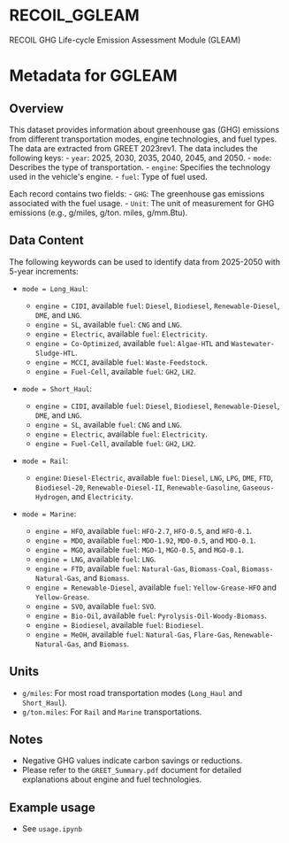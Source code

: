 # RECOIL_GGLEAM

RECOIL GHG Life-cycle Emission Assessment Module (GLEAM)

# Metadata for GGLEAM

## Overview

   This dataset provides information about greenhouse gas (GHG) emissions from different transportation modes, engine technologies, and fuel types. The data are extracted from GREET 2023rev1. The data includes the following keys:
     - `year`: 2025, 2030, 2035, 2040, 2045, and 2050.
     - `mode`: Describes the type of transportation.
     - `engine`: Specifies the technology used in the vehicle's engine.
     - `fuel`: Type of fuel used.

   Each record contains two fields:
     - `GHG`: The greenhouse gas emissions associated with the fuel usage.
     - `Unit`: The unit of measurement for GHG emissions (e.g., g/miles, g/ton. miles, g/mm.Btu).

## Data Content

   The following keywords can be used to identify data from 2025-2050 with 5-year increments:

- `mode = Long_Haul`:

  - `engine = CIDI`, available `fuel`: `Diesel`, `Biodiesel`, `Renewable-Diesel`, `DME`, and `LNG`.
  - `engine = SL`, available `fuel`: `CNG` and `LNG`.
  - `engine = Electric`, available `fuel`: `Electricity`.
  - `engine = Co-Optimized`, available `fuel`: `Algae-HTL` and `Wastewater-Sludge-HTL`.
  - `engine = MCCI`, available `fuel`: `Waste-Feedstock`.
  - `engine = Fuel-Cell`, available `fuel`: `GH2`, `LH2`.
- `mode = Short_Haul`:

  - `engine = CIDI`, available `fuel`: `Diesel`, `Biodiesel`, `Renewable-Diesel`, `DME`, and `LNG`.
  - `engine = SL`, available `fuel`: `CNG` and `LNG`.
  - `engine = Electric`, available `fuel`: `Electricity`.
  - `engine = Fuel-Cell`, available `fuel`: `GH2`, `LH2`.
- `mode = Rail`:

  - `engine`: `Diesel-Electric`, available `fuel`: `Diesel`, `LNG`, `LPG`, `DME`, `FTD`, `Biodiesel-20`, `Renewable-Diesel-II`, `Renewable-Gasoline`, `Gaseous-Hydrogen`, and `Electricity`.
- `mode = Marine`:

  - `engine = HFO`, available `fuel`: `HFO-2.7`, `HFO-0.5`, and `HFO-0.1`.
  - `engine = MDO`, available `fuel`: `MDO-1.92`, `MDO-0.5`, and `MDO-0.1`.
  - `engine = MGO`, available `fuel`: `MGO-1`, `MGO-0.5`, and `MGO-0.1`.
  - `engine = LNG`, available `fuel`: `LNG`.
  - `engine = FTD`, available `fuel`: `Natural-Gas`, `Biomass-Coal`, `Biomass-Natural-Gas`, and `Biomass`.
  - `engine = Renewable-Diesel`, available `fuel`: `Yellow-Grease-HFO` and `Yellow-Grease`.
  - `engine = SVO`, available `fuel`: `SVO`.
  - `engine = Bio-Oil`, available `fuel`: `Pyrolysis-Oil-Woody-Biomass`.
  - `engine = Biodiesel`, available `fuel`: `Biodiesel`.
  - `engine = MeOH`, available `fuel`: `Natural-Gas`, `Flare-Gas`, `Renewable-Natural-Gas`, and `Biomass`.

## Units

- `g/miles`: For most road transportation modes (`Long_Haul` and `Short_Haul`).
- `g/ton.miles`: For `Rail` and `Marine` transportations.

## Notes

- Negative GHG values indicate carbon savings or reductions.
- Please refer to the `GREET_Summary.pdf` document for detailed explanations about engine and fuel technologies.

## Example usage
- See `usage.ipynb`